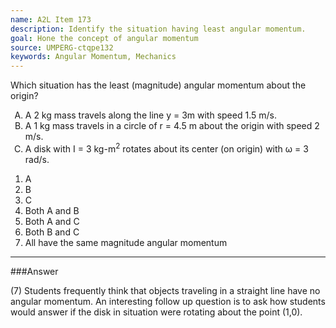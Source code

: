 ```yaml
---
name: A2L Item 173
description: Identify the situation having least angular momentum.
goal: Hone the concept of angular momentum
source: UMPERG-ctqpe132
keywords: Angular Momentum, Mechanics
---
```


Which situation has the least (magnitude) angular momentum about the
origin?

<ol type="A"> <li>A 2 kg mass travels along the line y = 3m with speed
1.5 m/s.</li> <li>A 1 kg mass travels in a circle of r = 4.5 m about the
origin with speed 2 m/s.</li> <li>A disk with I = 3 kg-m<sup>2</sup>
rotates about its center (on origin) with &omega; = 3 rad/s.</li> </ol>

1. A
2. B
3. C
4. Both A and B
5. Both A and C
6. Both B and C
7. All have the same magnitude angular momentum



<hr/>

###Answer

(7) Students frequently think that objects traveling in a straight line
have no angular momentum. An interesting follow up question is to ask
how students would answer if the disk in situation were rotating about
the point (1,0).
